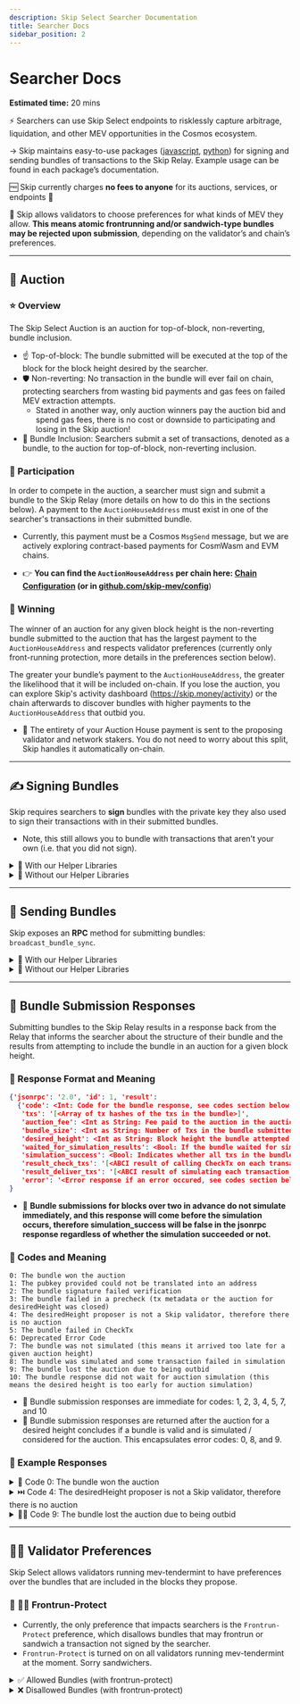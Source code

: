 ```yaml
---
description: Skip Select Searcher Documentation
title: Searcher Docs
sidebar_position: 2
---
```


# Searcher Docs

**Estimated time:** 20 mins

⚡ Searchers can use Skip Select endpoints to risklessly capture arbitrage, liquidation, and other MEV opportunities in the Cosmos ecosystem.

→ Skip maintains easy-to-use packages ([javascript](https://www.npmjs.com/package/@skip-mev/skipjs), [python](https://github.com/skip-mev/skip-py)) for signing and sending bundles of transactions to the Skip Relay. Example usage can be found in each package’s documentation.

🆓 Skip currently charges **no fees to anyone** for its auctions, services, or endpoints 🎉

🥪 Skip allows validators to choose preferences for what kinds of MEV they allow. **This means atomic frontrunning and/or sandwich-type bundles may be rejected upon submission**, depending on the validator’s and chain’s preferences.

---

## 🏦 Auction

### ⭐ Overview

The Skip Select Auction is an auction for top-of-block, non-reverting, bundle inclusion.

- ☝️ Top-of-block: The bundle submitted will be executed at the top of the block for the block height desired by the searcher.
- 🛡️ Non-reverting: No transaction in the bundle will ever fail on chain, protecting searchers from wasting bid payments and gas fees on failed MEV extraction attempts.
  - Stated in another way, only auction winners pay the auction bid and spend gas fees, there is no cost or downside to participating and losing in the Skip auction!
- 🎁 Bundle Inclusion: Searchers submit a set of transactions, denoted as a bundle, to the auction for top-of-block, non-reverting inclusion.

### 🫵 Participation

In order to compete in the auction, a searcher must sign and submit a bundle to the Skip Relay (more details on how to do this in the sections below). A payment to the `AuctionHouseAddress` must exist in one of the searcher's transactions in their submitted bundle.

- Currently, this payment must be a Cosmos `MsgSend` message, but we are actively exploring contract-based payments for CosmWasm and EVM chains.

- 👉 **You can find the `AuctionHouseAddress` per chain here: [Chain Configuration](chain-configuration) (or in [github.com/skip-mev/config](http://github.com/skip-mev/config)**)

### 🥇 Winning

The winner of an auction for any given block height is the non-reverting bundle submitted to the auction that has the largest payment to the `AuctionHouseAddress` and respects validator preferences (currently only front-running protection, more details in the preferences section below).

The greater your bundle’s payment to the `AuctionHouseAddress`, the greater the likelihood that it will be included on-chain. If you lose the auction, you can explore Skip's activity dashboard (https://skip.money/activity) or the chain afterwards to discover bundles with higher payments to the `AuctionHouseAddress` that outbid you.

- 💸 The entirety of your Auction House payment is sent to the proposing validator and network stakers. You do not need to worry about this split, Skip handles it automatically on-chain.

---

## ✍️ Signing Bundles

Skip requires searchers to **sign** bundles with the private key they also used to sign their transactions with in their submitted bundles.

- Note, this still allows you to bundle with transactions that aren’t your own (i.e. that you did not sign).

<details>
<summary>🤝 With our Helper Libraries</summary>

✍️ You can sign bundles with:

- [skipjs](https://github.com/skip-mev/skipjs) via the `signBundle` method on the `SkipBundleClient`
- [skip-python](https://github.com/skip-mev/skip-py) via the `sign_bundle` method or the combined `sign_and_send_bundle` method

</details>

<details>
<summary> 🧠 Without our Helper Libraries </summary>

To start, you’ll need two things (python will be used for this example):

- `list_of_tx_bytes`: This is a list (or array, depending on programming language) of `tx_bytes` (note: if you get a tx from a mempool, they are in base64-encoded string format, to obtain tx_bytes, simply base64-decode the string).
  ```python
  list_of_tx_bytes: list[bytes] = [b'<tx_bytes>', b'<tx_bytes']
  ```
- `priv_key`: This is an object in your respective programming language that allows for signing with the private key for the `secp256k1` digital key scheme (the same private key you’re used to signing transactions with in the Cosmos ecosystem).

  ```python
  from cosmpy.crypto.keypairs import PrivateKey

  priv_key = PrivateKey(b'<private key bytes>')
  ```

  Now, to obtain the correct signature to be sent with your bundle to Skip, you will:

1. Append the list of `tx_bytes` together into a single flat bytes array
2. Hash the flat bytes array with `sha256` to obtain a `bundle_digest`
3. Sign the `bundle_digest` with your private key

   ```python
   from hashlib import sha256

   # Append all the tx_bytes of your bundle into a single array of bytes
   flattened_bundle: bytes = b''.join(list_of_tx_bytes)

   # Create digest of flattened bundle
   bundle_digest = sha256(flattened_bundle).digest()

   # Sign digest of bundle
   bundle_signature = priv_key.sign_digest(bundle_digest)
   ```

</details>

---

## 📨 Sending Bundles

Skip exposes an **RPC** method for submitting bundles: `broadcast_bundle_sync`.

<details>
<summary> 🤝 With our Helper Libraries </summary>

✍️ You can send bundles with:

- [skipjs](https://github.com/skip-mev/skipjs) via the `sendBundle` method on the `SkipBundleClient`
- [skip-python](https://github.com/skip-mev/skip-py) via the `send_bundle` method or the combined `sign_and_send_bundle` method

</details>

<details>
<summary> 🧠 Without our Helper Libraries </summary>

- **For those wanting to learn how to send bundles without using our helper libraries, see below for instructions (note: go and rust helper libraries will be released shortly)👇**

  Searchers need to send an http post request to Skip’s RPC URL, which can be found here: **‣, with the follow parameters (`txs, desiredHeight, pubkey, signature`)**

  - `txs` is a **list** of individual base64-encoded txs, ordered by how transactions should be ordered in the bundle.
  - `desiredHeight` is the chain height that of the auction that this bundle will be considered for.
    - **🚀 Note, if you set this as `0`, Skip will automatically try to include your bundle in the soonest possible auction 🚀**
      - This is a good option if you are bundling with another transaction, which may be committed before your bundle otherwise
    - **_Also note, you can submit transactions for auctions up to 5 blocks in advance_**
  - `pubkey` is the base64-encoded public key associated with the private key that your bundle was signed with (this will be checked by the Skip sentinel).
  - `signature` is the base64-encoded signature obtained from signing the bundle digest with your private key that corresponds to the `pubkey`.
    - See Signing Bundles section above for more information on how to generate this signature.

  ```python
  import httpx

  skip_rpc_url = "http://juno-1-api.skip.money/"

  txs = ['<b64-encoded-tx>', '<b64-encoded-tx>']
  desired_height = str(0)
  pubkey = '<b64-encoded public key>'
  signature = '<b64-encoded bundle signature>'

  # Create data params
  data = {'jsonrpc': '2.0',
          'method': 'broadcast_bundle_sync',
          'params': [txs,
                     desired_height,
                     pubkey,
                     signature],
  	      'id': 1}

  # Send post request to SKIP RPC with data, get response
  response = httpx.post(skip_rpc_url, json=data)
  ```

</details>

---

## 📣 Bundle Submission Responses

Submitting bundles to the Skip Relay results in a response back from the Relay that informs the searcher about the structure of their bundle and the results from attempting to include the bundle in an auction for a given block height.

### 📜 Response Format and Meaning

```JSON
{'jsonrpc': '2.0', 'id': 1, 'result':
  {'code': <Int: Code for the bundle response, see codes section below for more details>,
   'txs': '[<Array of tx hashes of the txs in the bundle>]',
   'auction_fee': <Int as String: Fee paid to the auction in the auction denom>,
   'bundle_size': <Int as String: Number of Txs in the bundle submitted>,
   'desired_height': <Int as String: Block height the bundle attempted inclusion in>,
   'waited_for_simulation_results': <Bool: If the bundle waited for simulation results>,
   'simulation_success': <Bool: Indicates whether all txs in the bundle succeeded in an on-chain simulation>,
   'result_check_txs': '[<ABCI result of calling CheckTx on each transaction, in the same order they were passed in>]',
   'result_deliver_txs': '[<ABCI result of simulating each transaction, in the same order they were passed in>]',
   'error': '<Error response if an error occured, see codes section below for more details>'}
}
```

- 🚨 **Bundle submissions for blocks over two in advance do not simulate immediately, and this response will come before the simulation occurs, therefore simulation_success will be false in the jsonrpc response regardless of whether the simulation succeeded or not.**

### 🚩 Codes and Meaning

```
0: The bundle won the auction
1: The pubkey provided could not be translated into an address
2: The bundle signature failed verification
3: The bundle failed in a precheck (tx metadata or the auction for desiredHeight was closed)
4: The desiredHeight proposer is not a Skip validator, therefore there is no auction
5: The bundle failed in CheckTx
6: Deprecated Error Code
7: The bundle was not simulated (this means it arrived too late for a given auction height)
8: The bundle was simulated and some transaction failed in simulation
9: The bundle lost the auction due to being outbid
10: The bundle response did not wait for auction simulation (this means the desired height is too early for auction simulation)
```

- 🐇 Bundle submission responses are immediate for codes: 1, 2, 3, 4, 5, 7, and 10
- 🐢 Bundle submission responses are returned after the auction for a desired height concludes if a bundle is valid and is simulated / considered for the auction. This encapsulates error codes: 0, 8, and 9.

### 👐 Example Responses

<details>
<summary> 👑 Code 0: The bundle won the auction </summary>

```JSON
{'jsonrpc': '2.0', 'id': 1, 'result': {'code': 0, 'txs': ['eeb49d472e663571cb809227b5f6cb01dcdc15dc9b06677d39c3c08bdfb87b99'], 'auction_fee': '600', 'bundle_size': '1', 'desired_height': '7333573', 'waited_for_simulation_results': True, 'simulation_success': True, 'result_check_txs': [{'code': 0, 'data': '', 'log': '[]', 'info': '', 'gas_wanted': '100000', 'gas_used': '57035', 'events': [], 'codespace': ''}, {'code': 0, 'data': None, 'log': '', 'info': '', 'gas_wanted': '100000', 'gas_used': '0', 'events': [], 'codespace': ''}], 'result_deliver_txs': [{'code': 0, 'data': 'Ch4KHC9jb3Ntb3MuYmFuay52MWJldGExLk1zZ1NlbmQ=', 'log': '[{"events":[{"type":"coin_received","attributes":[{"key":"receiver","value":"juno10g0l3hd9sau3vnjrayjhergcpxemucxcspgnn4"},{"key":"amount","value":"600ujuno"}]},{"type":"coin_spent","attributes":[{"key":"spender","value":"juno1zhqrfu9w3sugwykef3rq8t0vlxkz72vwnnptts"},{"key":"amount","value":"600ujuno"}]},{"type":"message","attributes":[{"key":"action","value":"/cosmos.bank.v1beta1.MsgSend"},{"key":"sender","value":"juno1zhqrfu9w3sugwykef3rq8t0vlxkz72vwnnptts"},{"key":"module","value":"bank"}]},{"type":"transfer","attributes":[{"key":"recipient","value":"juno10g0l3hd9sau3vnjrayjhergcpxemucxcspgnn4"},{"key":"sender","value":"juno1zhqrfu9w3sugwykef3rq8t0vlxkz72vwnnptts"},{"key":"amount","value":"600ujuno"}]}]}]', 'info': '', 'gas_wanted': '100000', 'gas_used': '70548', 'events': [], 'codespace': ''}, {'code': 0, 'data': 'Ch4KHC9jb3Ntb3MuYmFuay52MWJldGExLk1zZ1NlbmQ=', 'log': '[{"events":[{"type":"coin_received","attributes":[{"key":"receiver","value":"juno1lzhlnpahvznwfv4jmay2tgaha5kmz5qx292dgs"},{"key":"amount","value":"50ujuno"}]},{"type":"coin_spent","attributes":[{"key":"spender","value":"juno10g0l3hd9sau3vnjrayjhergcpxemucxcspgnn4"},{"key":"amount","value":"50ujuno"}]},{"type":"message","attributes":[{"key":"action","value":"/cosmos.bank.v1beta1.MsgSend"},{"key":"sender","value":"juno10g0l3hd9sau3vnjrayjhergcpxemucxcspgnn4"},{"key":"module","value":"bank"}]},{"type":"transfer","attributes":[{"key":"recipient","value":"juno1lzhlnpahvznwfv4jmay2tgaha5kmz5qx292dgs"},{"key":"sender","value":"juno10g0l3hd9sau3vnjrayjhergcpxemucxcspgnn4"},{"key":"amount","value":"50ujuno"}]}]}]', 'info': '', 'gas_wanted': '100000', 'gas_used': '70536', 'events': [], 'codespace': ''}], 'error': ''}}
```

</details>

<details>
<summary> ⏭️ Code 4: The desiredHeight proposer is not a Skip validator, therefore there is no auction </summary>

```JSON
{'jsonrpc': '2.0', 'id': 1, 'result': {'code': 4, 'txs': None, 'auction_fee': '0', 'bundle_size': '1', 'desired_height': '7333048', 'waited_for_simulation_results': False, 'simulation_success': False, 'result_check_txs': None, 'result_deliver_txs': None, 'error': "Don't have skip validator up next"}}
```

</details>

<details>
<summary> 🤷‍♀️ Code 9: The bundle lost the auction due to being outbid </summary>

```JSON
{'jsonrpc': '2.0', 'id': 1, 'result': {'code': 9, 'txs': ['a6e23c8b8224deee168ff06331e67abaaa47dea10a4a0b75610a66987b45be3d'], 'auction_fee': '600', 'bundle_size': '1', 'desired_height': '473605', 'waited_for_simulation_results': True, 'simulation_success': False, 'result_check_txs': [{'code': 0, 'data': '', 'log': '[]', 'info': '', 'gas_wanted': '100000', 'gas_used': '60388', 'events': [], 'codespace': '', 'sender': '', 'priority': '0', 'mempoolError': ''}, {'code': 0, 'data': None, 'log': '', 'info': '', 'gas_wanted': '0', 'gas_used': '0', 'events': [], 'codespace': '', 'sender': '', 'priority': '0', 'mempoolError': ''}], 'result_deliver_txs': [], 'error': 'bundle did not win auction'}}
```

</details>

---

## 👩‍⚖️ Validator Preferences

Skip Select allows validators running mev-tendermint to have preferences over the bundles that are included in the blocks they propose.

### 🛑 🏃‍♂️ Frontrun-Protect

- Currently, the only preference that impacts searchers is the `Frontrun-Protect` preference, which disallows bundles that may frontrun or sandwich a transaction not signed by the searcher.
- `Frontrun-Protect` is turned on on all validators running mev-tendermint at the moment. Sorry sandwichers.

<details>
<summary> ✅ Allowed Bundles (with frontrun-protect) </summary>

![Allowed Bundles](/img/searcher/allowed_bundles.png)

</details>

<details>
<summary> ❌ Disallowed Bundles (with frontrun-protect) </summary>

Anything not in allowed bundles above is disallowed by validators with frontrunning protection on. See examples of disallowed bundles below.

![Disallowed Bundles](/img/searcher/disallowed_bundles.png)

</details>
